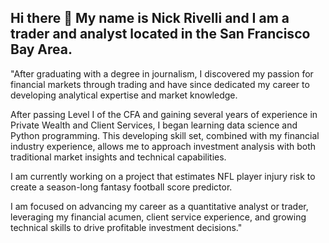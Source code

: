 ## Hi there 👋 My name is Nick Rivelli and I am a trader and analyst located in the San Francisco Bay Area.

"After graduating with a degree in journalism, I discovered my passion for financial markets through trading and have since dedicated my career to developing analytical expertise and market knowledge.

After passing Level I of the CFA and gaining several years of experience in Private Wealth and Client Services, I began learning data science and Python programming. This developing skill set, combined with my financial industry experience, allows me to approach investment analysis with both traditional market insights and technical capabilities.

I am currently working on a project that estimates NFL player injury risk to create a season-long fantasy football score predictor.

I am focused on advancing my career as a quantitative analyst or trader, leveraging my financial acumen, client service experience, and growing technical skills to drive profitable investment decisions."

<!--
**nicriv831/nicriv831** is a ✨ _special_ ✨ repository because its `README.md` (this file) appears on your GitHub profile.

Here are some ideas to get you started:

- 🔭 I’m currently working on ...
- 🌱 I’m currently learning ...
- 👯 I’m looking to collaborate on ...
- 🤔 I’m looking for help with ...
- 💬 Ask me about ...
- 📫 How to reach me: ...
- 😄 Pronouns: ...
- ⚡ Fun fact: ...
-->
